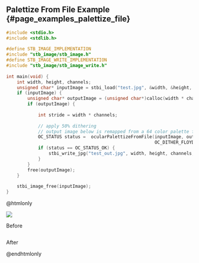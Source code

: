 ## Palettize From File Example {#page_examples_palettize_file}

```c
#include <stdio.h>  
#include <stdlib.h>  
  
#define STB_IMAGE_IMPLEMENTATION  
#include "stb_image/stb_image.h"  
#define STB_IMAGE_WRITE_IMPLEMENTATION  
#include "stb_image/stb_image_write.h"  
  
int main(void) {  
    int width, height, channels;  
    unsigned char* inputImage = stbi_load("test.jpg", &width, &height, &channels, 0);  
    if (inputImage) {  
        unsigned char* outputImage = (unsigned char*)calloc(width * channels * height * sizeof(unsigned char), 1);  
        if (outputImage) {  
  
            int stride = width * channels;  
        
            // apply 50% dithering 
            // output image below is remapped from a 64 color palette file
            OC_STATUS status =  ocularPalettizeFromFile(inputImage, outputImage, width, height, channels, palettePath, 
                                                        OC_DITHER_FLOYD_STEINBERG, 50);
            if (status == OC_STATUS_OK) {
                stbi_write_jpg("test_out.jpg", width, height, channels, outputImage, 100);  
            }
        }  
        free(outputImage);  
    }  
  
    stbi_image_free(inputImage);  
}
```

@htmlonly
<div class="sample-images">
    <div class="img-with-text">
        <img src="palettize.jpg"/>
        <p>Before</p>
    </div>
    <div class="img-with-text">
        <img src="palettize_file_out.jpg" alt=""/>
        <p>After</p>
    </div>
</div>
@endhtmlonly
